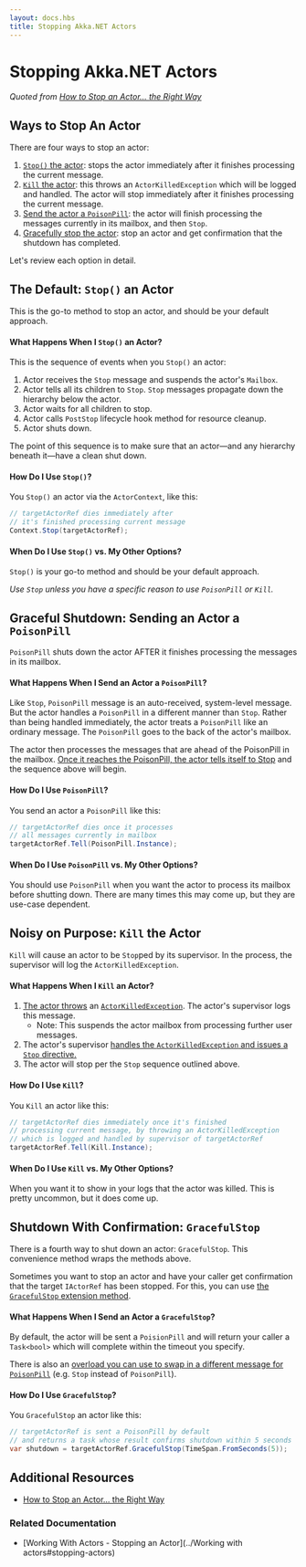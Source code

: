 ```yaml
---
layout: docs.hbs
title: Stopping Akka.NET Actors
---
```

# Stopping Akka.NET Actors

*Quoted from [How to Stop an Actor... the Right Way](https://petabridge.com/blog/how-to-stop-an-actor-akkadotnet/)*


## Ways to Stop An Actor
There are four ways to stop an actor:

1. [`Stop()` the actor](#the-default-stop-an-actor): stops the actor immediately after it finishes processing the current message.
2. [`Kill` the actor](#noisy-on-purpose-kill-the-actor): this throws an `ActorKilledException` which will be logged and handled. The actor will stop immediately after it finishes processing the current message.
3. [Send the actor a `PoisonPill`](#graceful-shutdown-sending-an-actor-a-poisonpill-): the actor will finish processing the messages currently in its mailbox, and then `Stop`.
4. [Gracefully stop the actor](#shutdown-with-confirmation-gracefulstop-): stop an actor and get confirmation that the shutdown has completed.

Let's review each option in detail.

## The Default: `Stop()` an Actor
This is the go-to method to stop an actor, and should be your default approach.

#### What Happens When I `Stop()` an Actor?
This is the sequence of events when you `Stop()` an actor:

1. Actor receives the `Stop` message and suspends the actor's `Mailbox`.
3. Actor tells all its children to `Stop`. `Stop` messages propagate down the hierarchy below the actor.
4. Actor waits for all children to stop.
5. Actor calls `PostStop` lifecycle hook method for resource cleanup.
3. Actor shuts down.

The point of this sequence is to make sure that an actor—and any hierarchy beneath it—have a clean shut down.

#### How Do I Use `Stop()`?
You `Stop()` an actor via the `ActorContext`, like this:

```csharp
// targetActorRef dies immediately after
// it's finished processing current message
Context.Stop(targetActorRef);
```

#### When Do I Use `Stop()` vs. My Other Options?
`Stop()` is your go-to method and should be your default approach.

*Use `Stop` unless you have a specific reason to use `PoisonPill` or `Kill`.*

## Graceful Shutdown: Sending an Actor a `PoisonPill`
`PoisonPill` shuts down the actor AFTER it finishes processing the messages in its mailbox.

#### What Happens When I Send an Actor a `PoisonPill`?
Like `Stop`, `PoisonPill` message is an auto-received, system-level message. But the actor handles a `PoisonPill` in a different manner than `Stop`. Rather than being handled immediately, the actor treats a `PoisonPill` like an ordinary message. The `PoisonPill` goes to the back of the actor's mailbox.

The actor then processes the messages that are ahead of the PoisonPill in the mailbox. [Once it reaches the PoisonPill, the actor tells itself to Stop](https://github.com/akkadotnet/akka.net/blob/dev/src/core/Akka/Actor/ActorCell.DefaultMessages.cs#L275) and the sequence above will begin.

#### How Do I Use `PoisonPill`?
You send an actor a `PoisonPill` like this:

```csharp
// targetActorRef dies once it processes
// all messages currently in mailbox
targetActorRef.Tell(PoisonPill.Instance);
```

#### When Do I Use `PoisonPill` vs. My Other Options?
You should use `PoisonPill` when you want the actor to process its mailbox before shutting down. There are many times this may come up, but they are use-case dependent.

## Noisy on Purpose: `Kill` the Actor
`Kill` will cause an actor to be `Stop`ped by its supervisor. In the process, the supervisor will log the `ActorKilledException`.

#### What Happens When I `Kill` an Actor?
1. [The actor throws]((https://github.com/akkadotnet/akka.net/blob/dev/src/core/Akka/Actor/ActorCell.DefaultMessages.cs#L376)) an [`ActorKilledException`](https://github.com/akkadotnet/akka.net/blob/dev/src/core/Akka/Actor/Exceptions.cs#L134). The actor's supervisor logs this message.
    - Note: This suspends the actor mailbox from processing further user messages.
2. The actor's supervisor [handles the `ActorKilledException` and issues a `Stop` directive.](https://github.com/akkadotnet/akka.net/blob/dev/src/core/Akka/Actor/SupervisorStrategy.cs#L85)
3. The actor will stop per the `Stop` sequence outlined above.

#### How Do I Use `Kill`?
You `Kill` an actor like this:

```csharp
// targetActorRef dies immediately once it's finished
// processing current message, by throwing an ActorKilledException
// which is logged and handled by supervisor of targetActorRef
targetActorRef.Tell(Kill.Instance);
```

#### When Do I Use `Kill` vs. My Other Options?
When you want it to show in your logs that the actor was killed. This is pretty uncommon, but it does come up.

## Shutdown With Confirmation: `GracefulStop`
There is a fourth way to shut down an actor: `GracefulStop`. This convenience method wraps the methods above.

Sometimes you want to stop an actor and have your caller get confirmation that the target `IActorRef` has been stopped. For this, you can use [the `GracefulStop` extension method](https://github.com/akkadotnet/akka.net/blob/dev/src/core/Akka/Actor/GracefulStopSupport.cs#L35).

#### What Happens When I Send an Actor a `GracefulStop`?
By default, the actor will be sent a `PoisionPill` and will return your caller a `Task<bool>` which will complete within the timeout you specify.

There is also an [overload you can use to swap in a different message for `PoisonPill`](https://github.com/akkadotnet/akka.net/blob/dev/src/core/Akka/Actor/GracefulStopSupport.cs#L42) (e.g. `Stop` instead of `PoisonPill`).

#### How Do I Use `GracefulStop`?
You `GracefulStop` an actor like this:

```csharp
// targetActorRef is sent a PoisonPill by default
// and returns a task whose result confirms shutdown within 5 seconds
var shutdown = targetActorRef.GracefulStop(TimeSpan.FromSeconds(5));
```

## Additional Resources
- [How to Stop an Actor... the Right Way](https://petabridge.com/blog/how-to-stop-an-actor-akkadotnet/)

### Related Documentation
- [Working With Actors - Stopping an Actor](../Working with actors#stopping-actors)